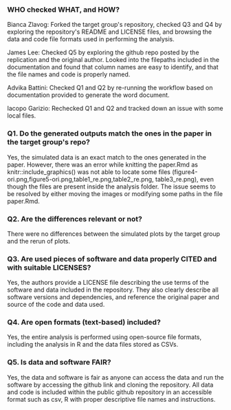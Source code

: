### WHO checked WHAT, and HOW?

Bianca Zlavog: Forked the target group's repository, checked Q3 and Q4 by exploring the repository's README and LICENSE files, and browsing the data and code file formats used in performing the analysis.

James Lee: Checked Q5 by exploring the github repo posted by the replication and the original author.  Looked into the filepaths included in the documentation and found that column names are easy to identify, and that the file names and code is properly named.

Advika Battini: Checked Q1 and Q2 by re-running the workflow based on documentation provided to generate the word document.

Iacopo Garizio: Rechecked Q1 and Q2 and tracked down an issue with some local files.

### Q1. Do the generated outputs match the ones in the paper in the target group's repo?

Yes, the simulated data is an exact match to the ones generated in the paper. However, there was an error while knitting the paper.Rmd as knitr::include_graphics() was not able to locate some files (figure4-ori.png,figure5-ori.png,table1_re.png,table2_re.png, table3_re.png), even though the files are present inside the analysis folder. The issue seems to be resolved by either moving the images or modifying some paths in the file paper.Rmd.

### Q2. Are the differences relevant or not?

There were no differences between the simulated plots by the target group and the rerun of plots.

### Q3. Are used pieces of software and data properly CITED and with suitable LICENSES?

Yes, the authors provide a LICENSE file describing the use terms of the software and data included in the repository. They also clearly describe all software versions and dependencies, and reference the original paper and source of the code and data used.

### Q4. Are open formats (text-based) included?

Yes, the entire analysis is performed using open-source file formats, including the analysis in R and the data files stored as CSVs.

### Q5. Is data and software FAIR?

Yes, the data and software is fair as anyone can access the data and run the software by accessing the github link and cloning the repository. All data and code is included within the public github repository in an accessible format such as csv, R with proper descriptive file names and instructions.  
